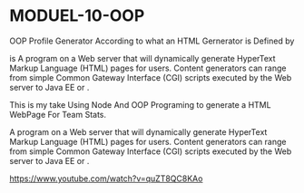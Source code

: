 # MODUEL-10-OOP
OOP Profile Generator 
According to what an HTML Gernerator is Defined by


is A program on a Web server that will dynamically generate HyperText Markup Language (HTML) pages for users. Content generators can range from simple Common Gateway Interface (CGI) scripts executed by the Web server to Java EE or .

This is my take Using Node And OOP Programing to generate a HTML WebPage For Team Stats. 


A program on a Web server that will dynamically generate HyperText Markup Language (HTML) pages for users. Content generators can range from simple Common Gateway Interface (CGI) scripts executed by the Web server to Java EE or .

https://www.youtube.com/watch?v=quZT8QC8KAo
